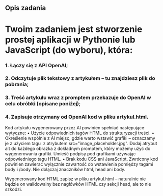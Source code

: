 ## Opis zadania

# Twoim zadaniem jest stworzenie prostej aplikacji w Pythonie lub JavaScript (do wyboru), która:
### 1. Łączy się z API OpenAI;
### 2. Odczytuje plik tekstowy z artykułem – tu znajdziesz plik do pobrania;
### 3. Treść artykułu wraz z promptem przekazuje do OpenAI w celu obróbki (opisane poniżej);
### 4. Zapisuje otrzymany od OpenAI kod w pliku artykul.html.
   
Kod artykułu wygenerowany przez AI powinien spełniać następujące wytyczne:
• Użycie odpowiednich tagów HTML do strukturyzacji treści.
• Określenie wspólnie z AI miejsc, gdzie warto wstawić grafiki – oznaczamy je z użyciem tagu <img> z atrybutem src="image_placeholder.jpg". Dodaj atrybut alt do każdego obrazka z dokładnym promptem, który możemy użyć do wygenerowania grafiki. Umieść podpisy pod grafikami używając odpowiedniego tagu HTML.
• Brak kodu CSS ani JavaScript. Zwrócony kod powinien zawierać wyłącznie zawartość do wstawienia pomiędzy tagami body i /body. Nie dołączaj znaczników html, head ani body.

Wygenerowany kod HTML zapisz w pliku artykul.html – naturalnie nie będzie on walidowalny bez nagłówków HTML czy sekcji head, ale to nie szkodzi.
